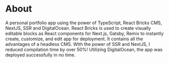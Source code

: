 # About

A personal portfolio app using the power of TypeScript, React Bricks CMS, NextJS, SSR and DigitalOcean. React Bricks is used to create visually editable blocks as React components for Next.js, Gatsby, Remix to instantly create, customize, and edit app for deployment. It contains all the advantages of a headless CMS. With the power of SSR and NextJS, I reduced compilation time by over 50%! Utilizing DigitalOcean, the app was deployed successfully in no time.
